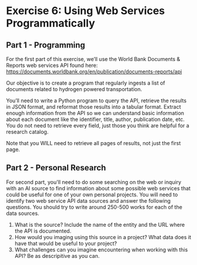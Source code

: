 # Exercise 6: Using Web Services Programmatically

## Part 1 - Programming

For the first part of this exercise, we’ll use the World Bank Documents & Reports web services API found here: https://documents.worldbank.org/en/publication/documents-reports/api

Our objective is to create a program that regularly ingests a list of documents related to hydrogen powered transportation.

You’ll need to write a Python program to query the API, retrieve the results in JSON format, and reformat those results into a tabular format. Extract enough information from the API so we can understand basic information about each document like the identifier, title, author, publication date, etc. You do not need to retrieve every field, just those you think are helpful for a research catalog.

Note that you WILL need to retrieve all pages of results, not just the first page.


## Part 2 - Personal Research

For second part, you'll need to do some searching on the web or inquiry with an AI source to find information about some possible web services that could be useful for one of your own personal projects. You will need to identify two web service API data sources and answer the following questions. You should try to write around 250-500 works for each of the data sources.

1. What is the source? Include the name of the entity and the URL where the API is documented.
2. How would you imaging using this source in a project? What data does it have that would be useful to your project?
3. What challenges can you imagine encountering when working with this API? Be as descripitive as you can.
